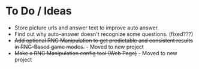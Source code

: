 # To Do / Ideas

- Store picture urls and answer text to improve auto answer.
- Find out why auto-answer doesn't recognize some questions. (fixed???)
- ~~Add optional RNG Manipulation to get predictable and consistent results in RNG-Based game modes.~~ - Moved to new project
- ~~Make a RNG Manipulation config tool (Web Page)~~ - Moved to new project